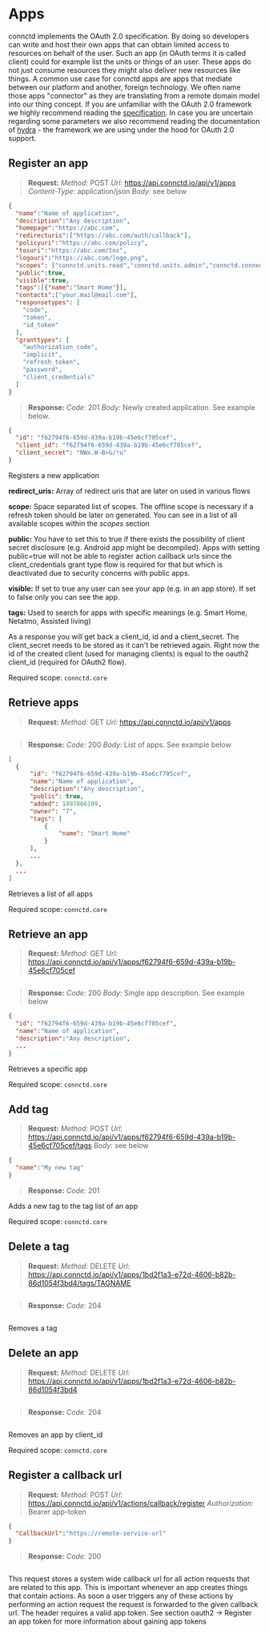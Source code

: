 # Apps

connctd implements the OAuth 2.0 specification. By doing so developers can write and host their own apps that can obtain limited access to resources on behalf of the user. 
Such an app (in OAuth terms it is called client) could for example list the units or things of an user. These apps do not just consume resources they might also deliver new resources like things. A common use case for connctd apps are apps that mediate between our platform and another, foreign technology. We often name those apps "connector" as they are translating from a remote domain model into our thing concept.
If you are unfamiliar with the OAuth 2.0 framework we highly recommend reading the [specification](https://tools.ietf.org/html/rfc6749). In case you are uncertain regarding some parameters we also recommend reading the documentation of [hydra](http://docs.hydra13.apiary.io/#reference/oauth2) - the framework we are using under the hood for OAuth 2.0 support.

## Register an app


> **Request:** *Method:* POST *Url:* https://api.connctd.io/api/v1/apps *Content-Type:* application/json *Body:* see below

```json
{
  "name":"Name of application",
  "description":"Any description",
  "homepage":"https://abc.com",
  "redirecturis":["https://abc.com/auth/callback"],
  "policyuri":"https://abc.com/policy",
  "tosuri":"https://abc.com/tos",
  "logouri":"https://abc.com/logo.png",
  "scopes": ["connctd.units.read","connctd.units.admin","connctd.connector","connctd.things.read","offline"],
  "public":true,
  "visible":true,
  "tags":[{"name":"Smart Home"}],
  "contacts":["your.mail@mail.com"],
  "responsetypes": [
    "code",
    "token",
    "id_token"
  ],
  "granttypes": [
    "authorization_code",
    "implicit",
    "refresh_token",
    "password",
    "client_credentials"
  ]
}

```

> **Response:** *Code:* 201 *Body:* Newly created application. See example below. 

```json
{
  "id": "f62794f6-659d-439a-b19b-45e6cf705cef",
  "client_id": "f62794f6-659d-439a-b19b-45e6cf705cef",
  "client_secret": "NWx.W-B>G/!u"
}
```

Registers a new application

**redirect_uris:** Array of redirect uris that are later on used in various flows

**scope:** Space separated list of scopes. The offline scope is necessary if a refresh token should be later on generated. You can see in a list of all available scopes within the *scopes* section

**public:** You have to set this to true if there exists the possibility of client secret disclosure (e.g. Android app might be decompiled). Apps with setting public=true will not be able to register action callback urls since the client_credentials grant type flow is required for that but which is deactivated due to security concerns with public apps.

**visible:** If set to true any user can see your app (e.g. in an app store). If set to false only you can see the app.

**tags:** Used to search for apps with specific meanings (e.g. Smart Home, Netatmo, Assisted living)

As a response you will get back a client_id, id and a client_secret. The client_secret needs to be stored as it can't be retrieved again. Right now the id of the created client (used for managing clients) is equal to the oauth2 client_id (required for OAuth2 flow).

Required scope: `connctd.core`

## Retrieve apps

> **Request:** *Method:* GET *Url:* https://api.connctd.io/api/v1/apps

```json
```

> **Response:** *Code:* 200 *Body:* List of apps. See example below

```json
[
  {
      "id": "f62794f6-659d-439a-b19b-45e6cf705cef",
      "name":"Name of application",
      "description":"Any description",
      "public": true,
      "added": 1497866109,
      "owner": "7",
      "tags": [
          {
              "name": "Smart Home"
          }
      ],
      ...
  },
  ...
]
```

Retrieves a list of all apps 

Required scope: `connctd.core`

## Retrieve an app

> **Request:** *Method:* GET *Url:* https://api.connctd.io/api/v1/apps/f62794f6-659d-439a-b19b-45e6cf705cef

```json
```

> **Response:** *Code:* 200 *Body:* Single app description. See example below

```json
{
  "id": "f62794f6-659d-439a-b19b-45e6cf705cef",
  "name":"Name of application",
  "description":"Any description",
  ...
}
```

Retrieves a specific app

Required scope: `connctd.core`

## Add tag

> **Request:** *Method:* POST *Url:* https://api.connctd.io/api/v1/apps/f62794f6-659d-439a-b19b-45e6cf705cef/tags *Body:* see below

```json
{
  "name":"My new tag"
}
```

> **Response:** *Code:* 201

Adds a new tag to the tag list of an app

Required scope: `connctd.core`

## Delete a tag

> **Request:** *Method:* DELETE *Url:* https://api.connctd.io/api/v1/apps/1bd2f1a3-e72d-4606-b82b-86d1054f3bd4/tags/TAGNAME

```json
```

> **Response:** *Code:* 204

```json
```

Removes a tag

## Delete an app

> **Request:** *Method:* DELETE *Url:* https://api.connctd.io/api/v1/apps/1bd2f1a3-e72d-4606-b82b-86d1054f3bd4

```json
```

> **Response:** *Code:* 204

```json
```

Removes an app by client_id

Required scope: `connctd.core`

## Register a callback url

> **Request:** *Method:* POST *Url:* https://api.connctd.io/api/v1/actions/callback/register *Authorization:* Bearer app-token 

```json
{
  "CallbackUrl":"https://remote-service-url"
}
```

> **Response:** *Code:* 200

```json
```

This request stores a system wide callback url for all action requests that are related to this app. This is important whenever an app creates things that contain actions. As soon a user triggers any of these actions by performing an action request the request is forwarded to the given callback url. 
The header requires a valid app token. See section oauth2 -> Register an app token for more information about gaining app tokens
